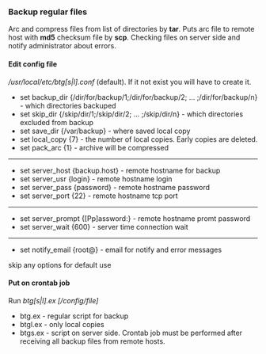 ### Backup regular files

Arc and compress files from list of directories by <b>tar</b>. Puts arc file to remote host with <b>md5</b> checksum file by <b>scp</b>. Checking files on server side and notify administrator about errors.

#### Edit config file 
<i>/usr/local/etc/btg[s|l].conf</i> (default). If it not exist you will have to create it.

 - set backup_dir {/dir/for/backup/1;/dir/for/backup/2; ... ;/dir/for/backup/n} - which directories backuped
 - set skip_dir {/skip/dir/1;/skip/dir/2; ... ;/skip/dir/n} - which directories excluded from backup
 - set save_dir {/var/backup} - where saved local copy
 - set local_copy {7} - the number of local copies. Early copies are deleted.
 - set pack_arc {1} - archive will be compressed

------
 - set server_host {backup.host} - remote hostname for backup
 - set server_usr {login} - remote hostname login
 - set server_pass {password}  - remote hostname password
 - set server_port {22} - remote hostname tcp port

------  
 - set server_prompt {[Pp]assword:} - remote hostname promt password
 - set server_wait {600} - server time connection wait

------
 - set notify_email {root@} - email for notify and error messages

skip any options for default use

#### Put on crontab job 

Run <i>btg[s|l].ex [/config/file]</i>

 - btg.ex - regular script for backup
 - btgl.ex - only local copies
 - btgs.ex - script on server side. Crontab job must be performed after receiving all backup files from remote hosts.

